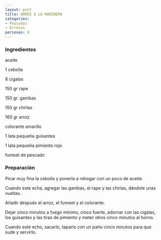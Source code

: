 ```yaml
---
layout: post
title: ARROZ A LA MARINERA
categories:
- Pescados
- Arroces
personas: 4 
---
```

<h3>Ingredientes</h3>
aceite

1 cebolla

8 cigalas

150 gr rape

150 gr. gambas

150 gr chirlas

160 gr arroz

colorante amarillo

1 lata pequeña guisantes

1 lata pequeña pimiento rojo

fumeet de pescado

<h3>Preparación</h3>
Picar muy fina la cebolla y ponerla a rehogar con un poco de aceite.

Cuando este echa, agregar las gambas, el rape y las chirlas, dándole unas vueltas.

Añadir después el arroz, el fumeet y el colorante.

Dejar cinco minutos a fuego mínimo, cinco fuerte, adornar con las cigalas, los guisantes y las tiras de pimiento y meter otros cinco minutos al horno.

Cuando este echo, sacarlo, taparlo con un paño cinco minutos para que sude y servirlo.